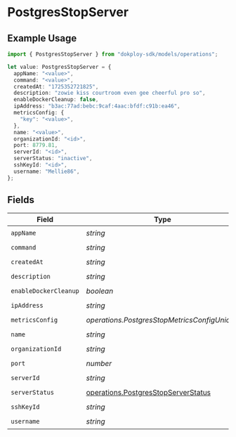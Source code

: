 # PostgresStopServer

## Example Usage

```typescript
import { PostgresStopServer } from "dokploy-sdk/models/operations";

let value: PostgresStopServer = {
  appName: "<value>",
  command: "<value>",
  createdAt: "1725352721825",
  description: "zowie kiss courtroom even gee cheerful pro so",
  enableDockerCleanup: false,
  ipAddress: "b3ac:77ad:bebc:9caf:4aac:bfdf:c91b:ea46",
  metricsConfig: {
    "key": "<value>",
  },
  name: "<value>",
  organizationId: "<id>",
  port: 8779.81,
  serverId: "<id>",
  serverStatus: "inactive",
  sshKeyId: "<id>",
  username: "Mellie86",
};
```

## Fields

| Field                                                                                      | Type                                                                                       | Required                                                                                   | Description                                                                                |
| ------------------------------------------------------------------------------------------ | ------------------------------------------------------------------------------------------ | ------------------------------------------------------------------------------------------ | ------------------------------------------------------------------------------------------ |
| `appName`                                                                                  | *string*                                                                                   | :heavy_check_mark:                                                                         | N/A                                                                                        |
| `command`                                                                                  | *string*                                                                                   | :heavy_check_mark:                                                                         | N/A                                                                                        |
| `createdAt`                                                                                | *string*                                                                                   | :heavy_check_mark:                                                                         | N/A                                                                                        |
| `description`                                                                              | *string*                                                                                   | :heavy_check_mark:                                                                         | N/A                                                                                        |
| `enableDockerCleanup`                                                                      | *boolean*                                                                                  | :heavy_check_mark:                                                                         | N/A                                                                                        |
| `ipAddress`                                                                                | *string*                                                                                   | :heavy_check_mark:                                                                         | N/A                                                                                        |
| `metricsConfig`                                                                            | *operations.PostgresStopMetricsConfigUnion2*                                               | :heavy_check_mark:                                                                         | N/A                                                                                        |
| `name`                                                                                     | *string*                                                                                   | :heavy_check_mark:                                                                         | N/A                                                                                        |
| `organizationId`                                                                           | *string*                                                                                   | :heavy_check_mark:                                                                         | N/A                                                                                        |
| `port`                                                                                     | *number*                                                                                   | :heavy_check_mark:                                                                         | N/A                                                                                        |
| `serverId`                                                                                 | *string*                                                                                   | :heavy_check_mark:                                                                         | N/A                                                                                        |
| `serverStatus`                                                                             | [operations.PostgresStopServerStatus](../../models/operations/postgresstopserverstatus.md) | :heavy_check_mark:                                                                         | N/A                                                                                        |
| `sshKeyId`                                                                                 | *string*                                                                                   | :heavy_check_mark:                                                                         | N/A                                                                                        |
| `username`                                                                                 | *string*                                                                                   | :heavy_check_mark:                                                                         | N/A                                                                                        |